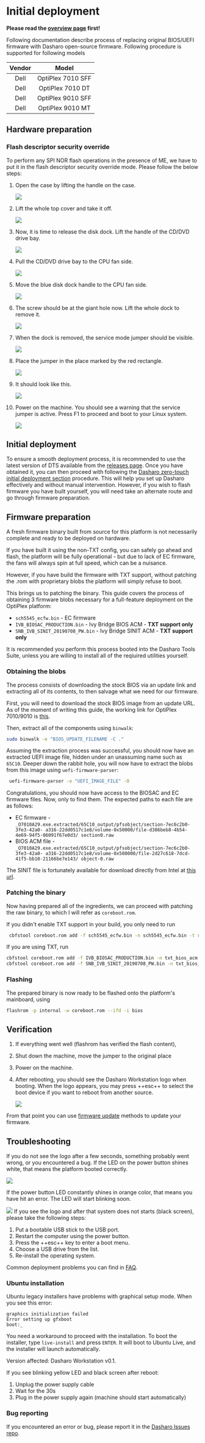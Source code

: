 # Initial deployment

**Please read the [overview page](overview.md) first!**

Following documentation describe process of replacing original BIOS/UEFI
firmware with Dasharo open-source firmware. Following procedure is supported
for following models

<center>

| Vendor | Model |
:-------:|:-----:|
|Dell    | OptiPlex 7010 SFF |
|Dell    | OptiPlex 7010 DT |
|Dell    | OptiPlex 9010 SFF |
|Dell    | OptiPlex 9010 MT |

</center>

## Hardware preparation

### Flash descriptor security override

To perform any SPI NOR flash operations in the presence of ME, we have to put
it in the flash descriptor security override mode. Please follow the below
steps:

1. Open the case by lifting the handle on the case.

    ![](../../images/case_open1.jpg)

1. Lift the whole top cover and take it off.

    ![](../../images/case_open2.jpg)

1. Now, it is time to release the disk dock. Lift the handle of the CD/DVD drive
   bay.

    ![](../../images/disk_dock_open1.jpg)

1. Pull the CD/DVD drive bay to the CPU fan side.

    ![](../../images/disk_dock_open2.jpg)

1. Move the blue disk dock handle to the CPU fan side.

    ![](../../images/disk_dock_open3.jpg)

1. The screw should be at the giant hole now. Lift the whole dock to
   remove it.

    ![](../../images/disk_dock_open4.jpg)

1. When the dock is removed, the service mode jumper should be visible.

    ![](../../images/overview_service_jumper.jpg)

1. Place the jumper in the place marked by the red rectangle.

    ![](../../images/service_jumper_header.jpg)

1. It should look like this.

    ![](../../images/service_jumper.jpeg)

1. Power on the machine. You should see a warning that the service jumper is
active. Press F1 to proceed and boot to your Linux system.

    ![](../../images/service_mode_warn.jpg)

## Initial deployment

To ensure a smooth deployment process, it is recommended to use the latest
version of DTS available from the [releases
page](../../dasharo-tools-suite/releases.md). Once you have obtained it, you can
then proceed with following the [Dasharo zero-touch initial deployment
section](../../dasharo-tools-suite/documentation.md#dasharo-zero-touch-initial-deployment)
procedure. This will help you set up Dasharo effectively and without manual
intervention. However, if you wish to flash firmware you have built yourself,
you will need take an alternate route and go through firmware preparation.

## Firmware preparation

A fresh firmware binary built from source for this platform is not necessarily
complete and ready to be deployed on hardware.

If you have built it using the non-TXT config, you can safely go ahead and
flash, the platform will be fully operational - but due to lack of EC firmware,
the fans will always spin at full speed, which can be a nuisance.

However, if you have build the firmware with TXT support, without patching the
.rom with proprietary blobs the platform will simply refuse to boot.

This brings us to patching the binary. This guide covers the process of
obtaining 3 firmware blobs necessary for a full-feature deployment on the
OptiPlex platform:

* `sch5545_ecfw.bin` - EC firmware
* `IVB_BIOSAC_PRODUCTION.bin` - Ivy Bridge BIOS ACM - **TXT support only**
* `SNB_IVB_SINIT_20190708_PW.bin` - Ivy Bridge SINIT ACM - **TXT support only**

It is recommended you perform this process booted into the Dasharo Tools Suite,
unless you are willing to install all of the reqiuired utilities yourself.

### Obtaining the blobs

The process consists of downloading the stock BIOS via an update link and
extracting all of its contents, to then salvage what we need for our firmware.

First, you will need to download the stock BIOS image from an update URL. As
of the moment of writing this guide, the working link for OptiPlex 7010/9010
is [this](https://dl.dell.com/FOLDER05066036M/1/O7010A29.exe).

Then, extract all of the components using `binwalk`:

```bash
sudo binwalk -e "BIOS_UPDATE_FILENAME -C ."
```

Assuming the extraction process was successful, you should now have an
extracted UEFI image file, hidden under an unassuming name such as
`65C10`. Deeper down the rabbit hole, you will now have to extract the
blobs from this image using `uefi-firmware-parser`:

```bash
 uefi-firmware-parser -e "UEFI_IMAGE_FILE" -O
```

Congratulations, you should now have access to the BIOSAC and EC firmware
files. Now, only to find them. The expected paths to each file are as follows:

* EC firmware -
  `_O7010A29.exe.extracted/65C10_output/pfsobject/section-7ec6c2b0-3fe3-42a0-
  a316-22dd0517c1e8/volume-0x50000/file-d386beb8-4b54-4e69-94f5-06091f67e0d3/
  section0.raw`
* BIOS ACM file -
  `_O7010A29.exe.extracted/65C10_output/pfsobject/section-7ec6c2b0-3fe3-42a0-
  a316-22dd0517c1e8/volume-0x500000/file-2d27c618-7dcd-41f5-bb10-21166be7e143/
  object-0.raw`

The SINIT file is fortunately available for download directly from Intel at
[this url](https://cdrdv2.intel.com/v1/dl/getContent/630744).

### Patching the binary

Now having prepared all of the ingredients, we can proceed with patching the
raw binary, to which I will refer as `coreboot.rom`.

If you didn't enable TXT support in your build, you only need to run

```bash
 cbfstool coreboot.rom add -f sch5545_ecfw.bin -n sch5545_ecfw.bin -t raw
```

If you are using TXT, run

```bash
cbfstool coreboot.rom add -f IVB_BIOSAC_PRODUCTION.bin -n txt_bios_acm.bin -t raw
cbfstool coreboot.rom add -f SNB_IVB_SINIT_20190708_PW.bin -n txt_bios_acm.bin -t raw
```

### Flashing

The prepared binary is now ready to be flashed onto the platform's mainboard,
using

```bash
flashrom -p internal -w coreboot.rom --ifd -i bios
```

## Verification

1. If everything went well (flashrom has verified the flash content),
1. Shut down the machine, move the jumper to the original place
1. Power on the machine.
1. After rebooting, you should see the Dasharo Workstation logo when booting.
   When the logo appears, you may press ++esc++ to select the boot device if
   you want to reboot from another source.

   ![](../../images/dasharo-black.jpg)

From that point you can use [firmware update](firmware-update.md) methods to
update your firmware.

## Troubleshooting

If you do not see the logo after a few seconds, something probably went wrong,
or you encountered a bug. If the LED on the power button shines white, that
means the platform booted correctly.

![](../../images/white_led.jpg)

If the power button LED constantly shines in orange color, that means you have
hit an error. The LED will start blinking soon.

![](../../images/orange_led.jpg)
If you see the logo and after that system does not starts (black screen), please
take the following steps:

1. Put a bootable USB stick to the USB port.
1. Restart the computer using the power button.
1. Press the ++esc++ key to enter a boot menu.
1. Choose a USB drive from the list.
1. Re-install the operating system.

Common deployment problems you can find in [FAQ](../../osf-trivia-list/deployment.md).

### Ubuntu installation

Ubuntu legacy installers have problems with graphical setup mode. When you see
this error:

``` console
graphics initialization failed
Error setting up gfxboot
boot:_
```

You need a workaround to proceed with the installation. To boot the installer,
type `live-install` and press `ENTER`. It will boot to Ubuntu Live, and the
installer will launch automatically.

Version affected: Dasharo Workstation v0.1.

If you see blinking yellow LED and black screen after reboot:
1. Unplug the power supply cable
2. Wait for the 30s
3. Plug in the power supply again (machine should start automatically)

### Bug reporting

If you encountered an error or bug, please report it in the [Dasharo Issues repo](https://github.com/Dasharo/dasharo-issues/issues).
